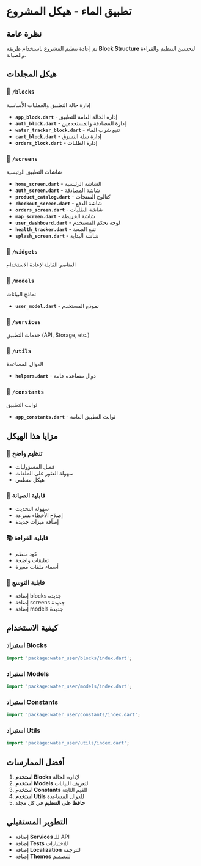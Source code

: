 # تطبيق الماء - هيكل المشروع

## نظرة عامة
تم إعادة تنظيم المشروع باستخدام طريقة **Block Structure** لتحسين التنظيم والقراءة والصيانة.

## هيكل المجلدات

### 📁 `/blocks`
إدارة حالة التطبيق والعمليات الأساسية

- **`app_block.dart`** - إدارة الحالة العامة للتطبيق
- **`auth_block.dart`** - إدارة المصادقة والمستخدمين
- **`water_tracker_block.dart`** - تتبع شرب الماء
- **`cart_block.dart`** - إدارة سلة التسوق
- **`orders_block.dart`** - إدارة الطلبات

### 📁 `/screens`
شاشات التطبيق الرئيسية

- **`home_screen.dart`** - الشاشة الرئيسية
- **`auth_screen.dart`** - شاشة المصادقة
- **`product_catalog.dart`** - كتالوج المنتجات
- **`checkout_screen.dart`** - شاشة الدفع
- **`orders_screen.dart`** - شاشة الطلبات
- **`map_screen.dart`** - شاشة الخريطة
- **`user_dashboard.dart`** - لوحة تحكم المستخدم
- **`health_tracker.dart`** - تتبع الصحة
- **`splash_screen.dart`** - شاشة البداية

### 📁 `/widgets`
العناصر القابلة لإعادة الاستخدام

### 📁 `/models`
نماذج البيانات

- **`user_model.dart`** - نموذج المستخدم

### 📁 `/services`
خدمات التطبيق (API, Storage, etc.)

### 📁 `/utils`
الدوال المساعدة

- **`helpers.dart`** - دوال مساعدة عامة

### 📁 `/constants`
ثوابت التطبيق

- **`app_constants.dart`** - ثوابت التطبيق العامة

## مزايا هذا الهيكل

### 🎯 **تنظيم واضح**
- فصل المسؤوليات
- سهولة العثور على الملفات
- هيكل منطقي

### 🔄 **قابلية الصيانة**
- سهولة التحديث
- إصلاح الأخطاء بسرعة
- إضافة ميزات جديدة

### 📚 **قابلية القراءة**
- كود منظم
- تعليقات واضحة
- أسماء ملفات معبرة

### 🚀 **قابلية التوسع**
- إضافة blocks جديدة
- إضافة screens جديدة
- إضافة models جديدة

## كيفية الاستخدام

### استيراد Blocks
```dart
import 'package:water_user/blocks/index.dart';
```

### استيراد Models
```dart
import 'package:water_user/models/index.dart';
```

### استيراد Constants
```dart
import 'package:water_user/constants/index.dart';
```

### استيراد Utils
```dart
import 'package:water_user/utils/index.dart';
```

## أفضل الممارسات

1. **استخدم Blocks** لإدارة الحالة
2. **استخدم Models** لتعريف البيانات
3. **استخدم Constants** للقيم الثابتة
4. **استخدم Utils** للدوال المساعدة
5. **حافظ على التنظيم** في كل مجلد

## التطوير المستقبلي

- إضافة **Services** للـ API
- إضافة **Tests** للاختبارات
- إضافة **Localization** للترجمة
- إضافة **Themes** للتصميم 